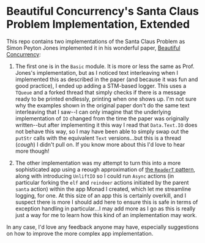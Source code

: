 
# Beautiful Concurrency's Santa Claus Problem Implementation, Extended


This repo contains two implementations of the Santa Claus Problem as Simon Peyton Jones implemented it in his wonderful paper, [Beautiful Concurrency](https://www.microsoft.com/en-us/research/publication/beautiful-concurrency/):

1) The first one is in the `Basic` module. It is more or less the same as Prof. Jones's implementation, but as I noticed text interleaving when I implemented this as described in the paper (and because it was fun and good practice), I ended up adding a STM-based logger. This uses a `TQueue` and a forked thread that simply checks if there is a message ready to be printed endlessly, printing when one shows up. 
  I'm not sure why the examples shown in the original paper don't do the same text interleaving that I saw--I can only imagine that the underlying implementation of `IO` changed from the time the paper was originally written--but after implementing it this way I read that `Data.Text.IO` does not behave this way, so I may have been able to simply swap out the `putStr` calls with the equivalent `Text` versions...but this is a thread (_cough_) I didn't pull on. If you know more about this I'd love to hear more though!

2) The other implementation was my attempt to turn this into a more sophisticated app using a reough approximation of [the `ReaderT` pattern](https://www.fpcomplete.com/blog/2017/06/readert-design-pattern/), along with introducing `UnliftIO` so I could run `Async` actions (in particular forking the `elf` and `reindeer` actions initiated by the parent `santa` action) within the app Monad I created, which let me streamline logging, for one. At this size of an app this is certainly overkill, and I suspect there is more I should add here to ensure this is safe in terms of exception handling in particular...I may add more as I go as this is really just a way for me to learn how this kind of an implementation may work.

In any case, I'd love any feedback anyone may have, especially suggestions on how to improve the more complex app implementation.
